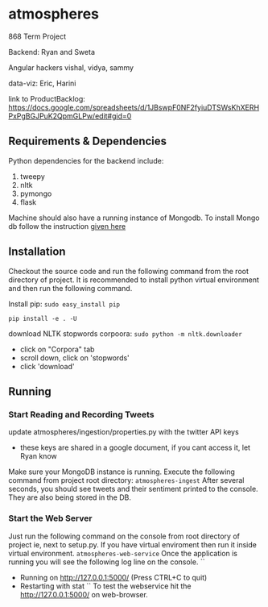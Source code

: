 # atmospheres
868 Term Project

Backend:
  Ryan and Sweta
  
Angular hackers
  vishal, vidya, sammy
  
data-viz:
  Eric, Harini
  
  link to  ProductBacklog:  https://docs.google.com/spreadsheets/d/1JBswpF0NF2fyiuDTSWsKhXERHPxPgBGJPuK2QpmGLPw/edit#gid=0


## Requirements & Dependencies
Python dependencies for the backend include:

 1. tweepy
 2. nltk
 3. pymongo
 4. flask

Machine should also have a running instance of Mongodb. To install  Mongo db follow the instruction [given here](http://docs.mongodb.org/manual/tutorial/install-mongodb-on-os-x/)

## Installation
Checkout the source code and run the following command from the root directory of project. It is recommended to install python
virtual environment and then run the following command.

Install pip: ``sudo easy_install pip``

``pip install -e . -U``

download NLTK stopwords corpoora:
``sudo python -m nltk.downloader``
* click on "Corpora" tab
* scroll down, click on 'stopwords'
* click 'download'

## Running

### Start Reading and Recording Tweets
update atmospheres/ingestion/properties.py with the twitter API keys
* these keys are shared in a google document, if you cant access it, let Ryan know

Make sure your MongoDB instance is running.  Execute the following command from project root directory:
``atmospheres-ingest``
After several seconds, you should see tweets and their sentiment printed to the console.  They are also being stored in the DB.

### Start the Web Server
Just run the following command on the console from root directory of project ie, next to setup.py. If you have virtual enviroment then run it inside virtual environment.
``atmospheres-web-service``
Once the application is running you will see the following log line on the console.
``
 * Running on http://127.0.0.1:5000/ (Press CTRL+C to quit)
 * Restarting with stat
 ``
 To test the webservice hit the http://127.0.0.1:5000/ on web-browser.
